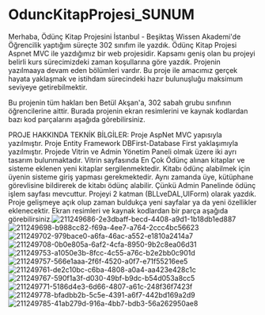 # OduncKitapProjesi_SUNUM
Merhaba, Ödünç Kitap Projesini İstanbul - Beşiktaş Wissen Akademi'de Öğrencilik yaptığım süreçte 302 sınıfım ile yazdık. Ödünç Kitap Projesi Aspnet MVC ile yazdığımız bir web projesidir. Kapsamı geniş olan bu projeyi belirli kurs sürecimizdeki zaman koşullarına göre yazdık. Projenin yazılmaaya devam eden bölümleri vardır. Bu proje ile amacımız gerçek hayata yaklaşmak ve istihdam sürecindeki hazır bulunuşluğu maksimum seviyeye getirebilmektir.

Bu projenin tüm hakları ben Betül Akşan'a, 302 sabah grubu sınıfının öğrencilerine aittir. Burada projenin ekran resimlerini ve kaynak kodlardan bazı kod parçalarını aşağıda görebilirsiniz.

PROJE HAKKINDA TEKNİK BİLGİLER:
Proje AspNet MVC yapısıyla yazılmıştır. Proje Entity Framework DBFirst-Database First yaklaşımıyla yazılmıştır. Projede Vitrin ve Admin Yönetim Paneli olmak üzere iki ayrı tasarım bulunmaktadır. Vitrin sayfasında En Çok Ödünç alınan kitaplar ve sisteme eklenen yeni kitaplar sergilenmektedir. Kitabı ödünç alabilmek için üyenin sisteme giriş yapması gerekmektedir. Aynı zamanda üye, kütüphane görevlisine bildirerek de kitabı ödünç alabilir. Çünkü Admin Panelinde ödünç işlem sayfası mevcuttur. Projeyi 2 katman (BLLveDAL,UIForm) olarak yazdık. Proje gelişmeye açık olup zaman buldukça yeni sayfalar ya da yeni özellikler eklenecektir. Ekran resimleri ve kaynak kodlardan bir parça aşağıda görebilirsiniz.![211249686-2e3dbaff-becd-4408-a9d1-1b18db1ed887](https://user-images.githubusercontent.com/112180158/221551436-bb7108ce-b90b-46b5-8dec-8a7d94b07490.png)
![211249698-b988cc82-f69a-4ee7-a764-2ccc4bc56623](https://user-images.githubusercontent.com/112180158/221551449-dc45ed25-253a-4a87-a525-9f342bdf3128.png)
![211249702-979bace0-a6fa-46ac-a552-e1810a2414a7](https://user-images.githubusercontent.com/112180158/221551456-ac252593-2056-4c47-a564-daf39249afb7.png)
![211249708-0b0e805a-6af2-4cfa-8950-9b2c8ea06d31](https://user-images.githubusercontent.com/112180158/221551460-443fa6ba-aa4a-42a0-bcd6-5c050009d21f.png)
![211249753-a1050e3b-8fcc-4c55-a76c-b2e2bb0c901d](https://user-images.githubusercontent.com/112180158/221551464-dd2445ed-3fec-49db-8780-7f6197ee147e.png)
![211249757-566e1aaa-2f6f-4520-a0f7-e71f55216ee5](https://user-images.githubusercontent.com/112180158/221551593-9d258568-1765-4889-a04b-8850a6427c8d.png)
![211249761-de2c10bc-c6ba-4808-a0a4-aa423e428c1c](https://user-images.githubusercontent.com/112180158/221551601-26a64003-609c-4a94-a1d0-a529f24ccbbe.png)
![211249767-590f1a3f-d030-49bf-b9dc-b54d053a8cc5](https://user-images.githubusercontent.com/112180158/221551608-03be40bf-471f-4d5f-9323-20bfb1fa49dd.png)
![211249771-5186d4e3-6d66-4807-a61c-248f36f7423f](https://user-images.githubusercontent.com/112180158/221551613-505cedca-caf4-4452-aa78-a8aedf37849f.png)
![211249778-bfadbb2b-5c5e-4391-a6f7-442bd169a2d9](https://user-images.githubusercontent.com/112180158/221551619-6934b51c-dc14-4b83-8932-1cf776c1e8d1.png)
![211249785-41ab279d-916a-4bb7-bdb3-56a262950ae8](https://user-images.githubusercontent.com/112180158/221551643-01e3dd2a-d128-4e7d-ab24-b6a397077a84.png)
